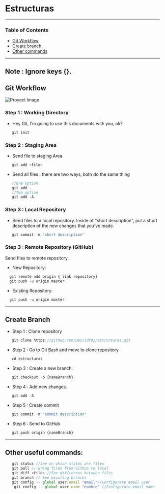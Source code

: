 # Estructuras
---
### Table of Contents
- [Git Workflow](#git-workflow)
- [Create branch](#create-branch)
- [Other commands]("#other-commands)
---
Note : Ignore keys {}.
---
##  Git Workflow

![Proyect Image](https://res.cloudinary.com/practicaldev/image/fetch/s--M_fHUEqA--/c_limit%2Cf_auto%2Cfl_progressive%2Cq_auto%2Cw_880/https://thepracticaldev.s3.amazonaws.com/i/128hsgntnsu9bww0y8sz.png)

### Step 1 : Working Directory
- Hey Git, I'm going to use this documents with you, ok?
 ```javascript
    git init
```
### Step 2 : Staging  Area
- Send file to staging Area
 ```javascript
    git add <file>
```
- Send all files : there are two ways, both do the same thing

 ```javascript
    //One option
    git add .
    //Two option
    git add -A
```
### Step 3 : Local Repository
- Send files to a local repository. Inside of "short description", put a short description of the new changes that you've made.
 ```javascript
    git commit -m "short description"
```
### Step 3 : Remote Repository (GitHub)
Send files to remote  repository. 
- New Repository: 
 ```javascript
   git remote add origin { link repository}
   git push -u origin master
```
- Existing Repository:
 ```javascript
   git push -u origin master
```
---
## Create Branch

- Step 1 : Clone repository
 ```javascript
    git clone https://github.com/DeividT01/estructuras.git
```
- Step 2 : Go to Git Bash and move to clone repository
 ```javascript
    cd estructuras
```
- Step 3 : Create a new branch. 
 ```javascript
    git checkout -b {nameBranch}
``` 
- Step 4 : Add new changes.
 ```javascript
    git add -A
``` 
- Step 5 : Create commit
 ```javascript
    git commit -m "commit description"
``` 
- Step 6 : Send to GitHub
 ```javascript
    git push origin {nameBranch}
```       
---
## Other useful commands:
 ```javascript
    git status //See on which status are files
    git pull // Bring files from Github to local
    git diff <file> //See diffrences between files
    git branch // See existing branchs
    git config -- global user.email "email"//Configurate email user
     git config -- global user.name "nombre" //Configurate email name

```   